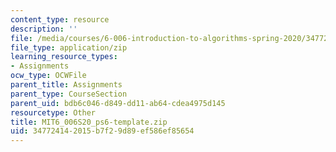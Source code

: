 ```yaml
---
content_type: resource
description: ''
file: /media/courses/6-006-introduction-to-algorithms-spring-2020/347724142015b7f29d89ef586ef85654_MIT6_006S20_ps6-template.zip
file_type: application/zip
learning_resource_types:
- Assignments
ocw_type: OCWFile
parent_title: Assignments
parent_type: CourseSection
parent_uid: bdb6c046-d849-dd11-ab64-cdea4975d145
resourcetype: Other
title: MIT6_006S20_ps6-template.zip
uid: 34772414-2015-b7f2-9d89-ef586ef85654
---
```

